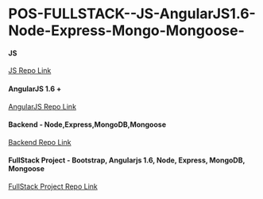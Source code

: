 # POS-FULLSTACK--JS-AngularJS1.6-Node-Express-Mongo-Mongoose-

#### JS
[JS Repo Link](https://github.com/DivyankKargeti/JS-Training)

#### AngularJS 1.6 +
[AngularJS Repo Link](https://github.com/DivyankKargeti/AngularJS-v1.6)

#### Backend - Node,Express,MongoDB,Mongoose
[Backend Repo Link](https://github.com/DivyankKargeti/Backend-Node-Express-Mongo-Mongoose)

#### FullStack Project - Bootstrap, Angularjs 1.6, Node, Express, MongoDB, Mongoose
[FullStack Project Repo Link](https://github.com/DivyankKargeti/MEAN-Stack-App-MongoDB-Express-AngularJS1.6-Node-)
